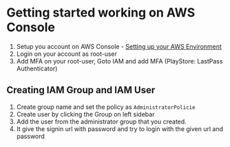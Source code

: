 # Getting started working on AWS Console

1. Setup you account on AWS Console - [Setting up your AWS Environment](https://aws.amazon.com/getting-started/guides/setup-environment/)
2. Login on your account as root-user
3. Add MFA on your root-user, Goto IAM and add MFA (PlayStore: LastPass Authenticator)

## Creating IAM Group and IAM User

1. Create group name and set the policy as `AdministratorPolicie`
2. Create user by clicking the Group on left sidebar
3. Add the user from the administrator group that you created.
4. It give the signin url with password and try to login with the given url and password
